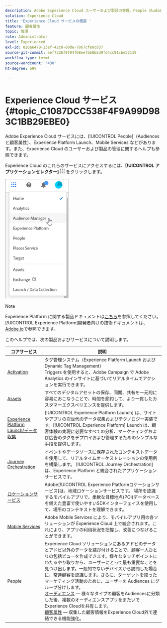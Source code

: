 ```yaml
---
description: Adobe Experience Cloud ユーザーおよび製品の管理、People（Audiences と顧客属性）、Journey Orchestration、オファー、Places、Experience Platform Launch、Mobile Services について説明します。
solution: Experience Cloud
title: 'Experience Cloud サービスの概要 '
feature: 顧客属性
topic: 管理
role: Administrator
level: Experienced
exl-id: 020a6478-13ef-42c0-80de-7867cfe0c937
source-git-commit: eef7326f9f04f68eefb60b5d9fd4cc91cbe52119
workflow-type: tm+mt
source-wordcount: '430'
ht-degree: 69%

---
```


# Experience Cloud サービス {#topic_C1087DCC538F4F9A99D983C1BB29EBE0}

Adobe Experience Cloud サービスには、[!UICONTROL People]（Audiences と顧客属性）、Experience Platform Launch、Mobile Services などがあります。また、Experience Cloud のユーザーおよび製品の管理に関するヘルプも参照できます。

Experience Cloud のこれらのサービスにアクセスするには、**[!UICONTROL アプリケーションセレクター]** ![](assets/menu-icon.png) をクリックします。

![](assets/platform-core-services.png)

>[!NOTE]
>
>Experience Platform に関する製品ドキュメントは[こちら](https://experienceleague.adobe.com/docs/experience-platform/landing/home.html?lang=en)を参照してください。[!UICONTROL Experience Platform]開発者向けの技術ドキュメントは、[Adobe.io](https://www.adobe.io/apis/experienceplatform/home/services.html)で参照できます。

このヘルプでは、次の製品およびサービスについて説明します。

| コアサービス | 説明 |
|--- |--- |
| [Activation](activation.md) | タグ管理システム（Experience Platform Launch および Dynamic Tag Management）<br>Triggers を使用すると、Adobe Campaign で Adobe Analytics のインサイトに基づいてリアルタイムでアクションを実行できます。 |
| [Assets](experience-cloud-assets.md) | すべてのデジタルアセットの保存、同期、共有を一元的に容易におこなうことで、時間を節約して、より一貫したカスタマーエクスペリエンスを提供します。 |
| [Experience Platform Launch/データ収集](https://experienceleague.adobe.com/docs/launch/using/home.html?lang=en) | [!UICONTROL Experience Platform Launch] は、サイトやアプリの次世代のデータ収集およびテクノロジー実装です。[!UICONTROL Experience Platform] Launch は、顧客体験の実現に必要なすべての分析、マーケティングおよび広告のタグをデプロイおよび管理するためのシンプルな手段を提供します。 |
| [Journey Orchestration](https://experienceleague.adobe.com/docs/journeys/using/journey-orchestration-home.html?lang=ja) | イベントやデータソースに保存されたコンテキストデータを使用して、リアルタイムオーケストレーションの使用例を構築します。 [!UICONTROL Journey Orchestration] は、Experience Platform と統合されたアプリケーションサービスです。 |
| [ロケーションサービス](https://experienceleague.adobe.com/docs/places/using/home.html?lang=en) | Adobe[!UICONTROL Experience Platformロケーションサービス]は、地域ロケーションサービスです。 場所を認識するモバイルアプリで、柔軟な目標地点(POI)データベースを備えた豊富で使いやすいSDKインターフェイスを使用して、場所のコンテキストを理解できます。 |
| [Mobile Services](https://experienceleague.adobe.com/docs/mobile-services/using/home.html?lang=en) | Adobe Mobile Services により、モバイルアプリ用の各ソリューションが Experience Cloud 上で統合されます。これにより、アプリの利用状況を把握し、改善につなげることができます。 |
| People | Experience Cloud ソリューションにあるアドビのデータとアドビ以外のデータを結び付けることで、顧客一人ひとりの包括ビューを作成できます。様々なタッチポイントにわたるやり取りから、ユーザーにとって最も重要なことを見つけ出します。一般的でないデバイスから訪問した場合に、常連顧客を認識します。さらに、ターゲットを絞ったマーケティング活動のために、ユーザーを Audiences にグループ分けします。<br>[オーディエンス](audience-library.md)  — 様々なタイプの顧客をAudiencesに分類した後、複数のオーディエンスアプリをまたいでExperience Cloudを共有します。<br>[顧客属性](attributes.md)  — 収集した顧客情報をExperience Cloud外で連結できる機能強化。 |

